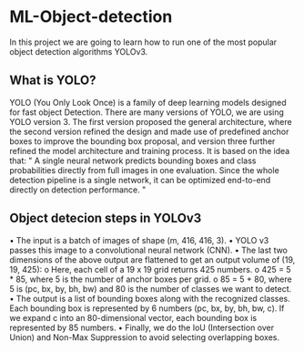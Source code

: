 # ML-Object-detection
In this project we are going to learn how to run one of the most popular object detection algorithms YOLOv3.

## What is YOLO?
YOLO (You Only Look Once) is a family of deep learning models designed for fast object Detection.
There are many versions of YOLO, we are using YOLO version 3.
The first version proposed the general architecture, where the second version refined the design and made use of predefined anchor boxes to improve the bounding box proposal, and version three further refined the model architecture and training process.
It is based on the idea that:
" A single neural network predicts bounding boxes and class probabilities directly from full images in one evaluation. Since the whole detection pipeline is a single network, it can be optimized end-to-end directly on detection performance. "

## Object detecion steps in YOLOv3
•	The input is a batch of images of shape (m, 416, 416, 3).
•	YOLO v3 passes this image to a convolutional neural network (CNN).
•	The last two dimensions of the above output are flattened to get an output volume of (19, 19, 425):
    o	Here, each cell of a 19 x 19 grid returns 425 numbers.
    o	425 = 5 * 85, where 5 is the number of anchor boxes per grid.
    o	85 = 5 + 80, where 5 is (pc, bx, by, bh, bw) and 80 is the number of classes we want to detect.
•	The output is a list of bounding boxes along with the recognized classes. Each bounding box is represented by 6 numbers (pc, bx, by, bh, bw, c). If we expand c into an 80-dimensional vector, each bounding box is represented by 85 numbers.
•	Finally, we do the IoU (Intersection over Union) and Non-Max Suppression to avoid selecting overlapping boxes.
